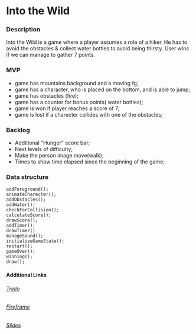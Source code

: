 # Into the Wild

### Description

Into the Wild is a game where a player assumes a role of a hiker. He has to avoid the obstacles & collect water bottles to avoid being thirsty. User wins if we can manage to gather 7 points. 


### MVP

- game has mountains background and a moving fg;
- game has a character, who is placed on the bottom, and is able to jump;
- game has obstacles (fire);
- game has a counter for bonus points( water bottles);
- game is won if player reaches a score of 7;
- game is lost if a charecter collides with one of the obstacles;



### Backlog
- Additional "Hunger" score bar;  
- Next levels of difficulty;
- Make the person image move(walk);
- Times to show time elapsed since the beginning of the game;


### Data structure

```
addForeground();
animateCharecter();
addObstacles();
addWater();
checkForCollision();
calculateScore();
drawScore();
addTimer();
drawTimer()
manageSound();
initializeGameState();
restart();
gameOver();
winning();
draw();
```

#### Additional Links
###### [Trello](https://trello.com/b/cQdXATsQ/into-the-wild)
###### [Fireframe](https://drive.google.com/file/d/1fRSRdoKKjzYFplc6qOqvFE9cKWU3Z2Sn/view?usp=sharing)
###### [Slides](https://docs.google.com/presentation/d/1XfAitmROao8lG_6SkYxrJ5oSOFk-AiFwbsWVIkCR59c/edit?usp=sharing)


